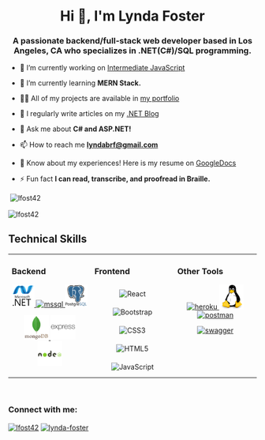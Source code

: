 <h1 align="center">Hi 👋, I'm Lynda Foster</h1>
<h3 align="center">A passionate backend/full-stack web developer based in Los Angeles, CA who specializes in .NET(C#)/SQL programming.</h3>

- 🔭 I’m currently working on [Intermediate JavaScript](https://github.com/lfost42/Leet50js)

- 🌱 I’m currently learning **MERN Stack.**

- 👨‍💻 All of my projects are available in [my portfolio](https://lfost42-portfolio.netlify.app)

- 📝 I regularly write articles on my [.NET Blog](https://lfost42-blog.herokuapp.com)

- 💬 Ask me about **C# and ASP.NET!**

- 📫 How to reach me **lyndabrf@gmail.com**

- 📄 Know about my experiences! Here is my resume on [GoogleDocs](https://docs.google.com/document/d/1g6Jw3KA-TnlVpdEvv4YzeivWUCHkNhnq9VEJM0AVuy0)

- ⚡ Fun fact **I can read, transcribe, and proofread in Braille.**

<p>&nbsp;<img align="center" src="https://github-readme-stats.vercel.app/api?username=lfost42&show_icons=true&locale=en" alt="lfost42" /></p>

<p><img align="center" src="https://github-readme-streak-stats.herokuapp.com/?user=lfost42&" alt="lfost42" /></p>

## Technical Skills 
<table><tr><td valign="top" width="33%">
	
### Backend
<div align="center"><p>
	<p><a href="https://www.w3schools.com/cs/" target="_blank" src="https://raw.githubusercontent.com/devicons/devicon/master/icons/csharp/csharp-original.svg" alt="csharp" width="45" height="45" /> </a> 
	<a href="https://dotnet.microsoft.com/" target="_blank" rel="noreferrer"> <img src="https://raw.githubusercontent.com/devicons/devicon/master/icons/dot-net/dot-net-original-wordmark.svg" alt="dotnet" width="45" height="45" /> </a> 
	<a href="https://www.microsoft.com/en-us/sql-server" target="_blank" rel="noreferrer"> <img src="https://www.svgrepo.com/show/303229/microsoft-sql-server-logo.svg" alt="mssql" width="45" height="45" /> </a> 
	<a href="https://www.postgresql.org" target="_blank" rel="noreferrer"> <img src="https://raw.githubusercontent.com/devicons/devicon/master/icons/postgresql/postgresql-original-wordmark.svg" alt="postgresql" width="45" height="45" /> </a> 
	</p>
	<a href="https://www.mongodb.com/" target="_blank" rel="noreferrer"> <img src="https://raw.githubusercontent.com/devicons/devicon/master/icons/mongodb/mongodb-original-wordmark.svg" alt="mongodb" width="50" height="50"/> </a> 
	<a href="https://expressjs.com" target="_blank" rel="noreferrer"> <img src="https://raw.githubusercontent.com/devicons/devicon/master/icons/express/express-original-wordmark.svg" alt="express" width="50" height="50"/> </a>
	<a href="https://nodejs.org" target="_blank" rel="noreferrer"> <img src="https://raw.githubusercontent.com/devicons/devicon/master/icons/nodejs/nodejs-original-wordmark.svg" alt="nodejs" width="50" height="50"/> </a>
</td>
</div>
<td valign="top" width="33%">

### Frontend  

<div align="center">  
	
<img style="margin: 10px" src="https://profilinator.rishav.dev/skills-assets/react-original-wordmark.svg" alt="React" height="50" />  
<img style="margin: 10px" src="https://profilinator.rishav.dev/skills-assets/bootstrap-plain.svg" alt="Bootstrap" height="50" />  
<img style="margin: 10px" src="https://profilinator.rishav.dev/skills-assets/css3-original-wordmark.svg" alt="CSS3" height="50" />  
<img style="margin: 10px" src="https://profilinator.rishav.dev/skills-assets/html5-original-wordmark.svg" alt="HTML5" height="50" />  
<img style="margin: 10px" src="https://profilinator.rishav.dev/skills-assets/javascript-original.svg" alt="JavaScript" height="50" />
</div>
</td><td valign="top" width="33%">

### Other Tools
<div align="center">
	<a href="https://heroku.com" target="_blank" rel="noreferrer"> <img src="https://www.vectorlogo.zone/logos/heroku/heroku-icon.svg" alt="heroku" width="40" height="40" /> </a>
	<a href="https://www.linux.org/" target="_blank" rel="noreferrer"> <img src="https://raw.githubusercontent.com/devicons/devicon/master/icons/linux/linux-original.svg" alt="linux" width="50" height="50" /> </a> 
	<a href="https://postman.com" target="_blank" rel="noreferrer"> <img src="https://www.vectorlogo.zone/logos/getpostman/getpostman-icon.svg" alt="postman" width="50" height="50" /> </a>
	<p>
	<a href="https://swagger.io" target="_blank" rel="noreferrer"> <img src="https://cdn.icon-icons.com/icons2/2107/PNG/512/file_type_swagger_icon_130134.png" alt="swagger" width="70" height="70" /> </a></p>
	
</div>
</td></tr></table> 
<br/>

<h3 align="left">Connect with me:</h3>
<p align="left">
<a href="https://twitter.com/lfost42" target="blank"><img align="center" src="https://raw.githubusercontent.com/rahuldkjain/github-profile-readme-generator/master/src/images/icons/Social/twitter.svg" alt="lfost42" height="30" width="30" /></a>
<a href="https://linkedin.com/in/lynda-foster" target="blank"><img align="center" src="https://raw.githubusercontent.com/rahuldkjain/github-profile-readme-generator/master/src/images/icons/Social/linked-in-alt.svg" alt="lynda-foster" height="30" width="30" /></a>
</p>
